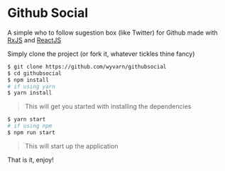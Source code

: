 # Github Social

A simple who to follow sugestion box (like Twitter) for Github made with [RxJS](https://github.com/Reactive-Extensions/RxJS) and [ReactJS](https://facebook.github.io/react)

Simply clone the project (or fork it, whatever tickles thine fancy)

```bash
$ git clone https://github.com/wyvarn/githubsocial
$ cd githubsocial
$ npm install
# if using yarn
$ yarn install
```
> This will get you started with installing the dependencies

```bash
$ yarn start
# if using npm
$ npm run start
```
> This will start up the application

That is it, enjoy!
